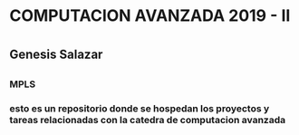 <h1> COMPUTACION AVANZADA 2019 - II<h1>
<h2> Genesis Salazar <h2>
<h3> MPLS <h3>

<p> esto es un repositorio donde se hospedan los proyectos y tareas relacionadas con la catedra de computacion avanzada</p>
